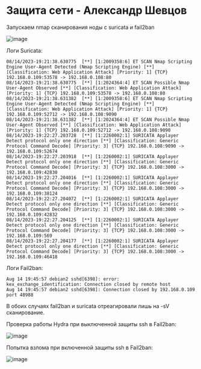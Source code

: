 # Защита сети - Александр Шевцов

Запускаем nmap сканирования ноды с suricata и fail2ban

![image](https://github.com/aztecprod/Protect-network/assets/25949605/9b2cfac7-b367-4765-bf12-952019d6decf)


Логи Suricata:

```
08/14/2023-19:21:38.630775  [**] [1:2009358:6] ET SCAN Nmap Scripting Engine User-Agent Detected (Nmap Scripting Engine) [**] [Classification: Web Application Attack] [Priority: 1] {TCP} 192.168.0.109:53578 -> 192.168.0.108:80
08/14/2023-19:21:38.630775  [**] [1:2024364:4] ET SCAN Possible Nmap User-Agent Observed [**] [Classification: Web Application Attack] [Priority: 1] {TCP} 192.168.0.109:53578 -> 192.168.0.108:80
08/14/2023-19:21:38.631382  [**] [1:2009358:6] ET SCAN Nmap Scripting Engine User-Agent Detected (Nmap Scripting Engine) [**] [Classification: Web Application Attack] [Priority: 1] {TCP} 192.168.0.109:52712 -> 192.168.0.108:9090
08/14/2023-19:21:38.631382  [**] [1:2024364:4] ET SCAN Possible Nmap User-Agent Observed [**] [Classification: Web Application Attack] [Priority: 1] {TCP} 192.168.0.109:52712 -> 192.168.0.108:9090
08/14/2023-19:22:27.203728  [**] [1:2260002:1] SURICATA Applayer Detect protocol only one direction [**] [Classification: Generic Protocol Command Decode] [Priority: 3] {TCP} 192.168.0.108:9090 -> 192.168.0.109:52674
08/14/2023-19:22:27.203918  [**] [1:2260002:1] SURICATA Applayer Detect protocol only one direction [**] [Classification: Generic Protocol Command Decode] [Priority: 3] {TCP} 192.168.0.108:3000 -> 192.168.0.109:42830
08/14/2023-19:22:27.204016  [**] [1:2260002:1] SURICATA Applayer Detect protocol only one direction [**] [Classification: Generic Protocol Command Decode] [Priority: 3] {TCP} 192.168.0.108:3000 -> 192.168.0.109:38124
08/14/2023-19:22:27.204072  [**] [1:2260002:1] SURICATA Applayer Detect protocol only one direction [**] [Classification: Generic Protocol Command Decode] [Priority: 3] {TCP} 192.168.0.108:3000 -> 192.168.0.109:42832
08/14/2023-19:22:27.204125  [**] [1:2260002:1] SURICATA Applayer Detect protocol only one direction [**] [Classification: Generic Protocol Command Decode] [Priority: 3] {TCP} 192.168.0.108:3000 -> 192.168.0.109:569
08/14/2023-19:22:27.204177  [**] [1:2260002:1] SURICATA Applayer Detect protocol only one direction [**] [Classification: Generic Protocol Command Decode] [Priority: 3] {TCP} 192.168.0.108:3000 -> 192.168.0.109:46418

```

Логи Fail2ban:

```
Aug 14 19:45:57 debian2 sshd[6398]: error: kex_exchange_identification: Connection closed by remote host
Aug 14 19:45:57 debian2 sshd[6398]: Connection closed by 192.168.0.109 port 48988
```

В обоих случаях fail2ban и suricata отреагировали лишь на -sV сканирование.



Проверка работы Hydra при выключенной защиты ssh в Fail2ban:

![image](https://github.com/aztecprod/Protect-network/assets/25949605/53f0ba80-abac-4e1e-9fd9-068ff17077d8)

Попытка взлома при включенной защиты ssh в Fail2ban:

![image](https://github.com/aztecprod/Protect-network/assets/25949605/e3ff926a-b736-46da-a849-824267d70b3b)
